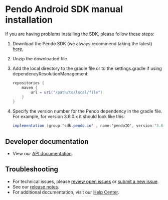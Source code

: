 # Pendo Android SDK manual installation

If you are having problems installing the SDK, please follow these steps:

1. Download the Pendo SDK (we always recommend taking the latest) <a href="https://pendo.jfrog.io/ui/native/androidx-release/manual/" target="_blank">here.</a>

2. Unzip the downloaded file.

3. Add the local directory to the gradle file or to the settings.gradle if using dependencyResolutionManagement:

    ```java
    repositories {
        maven {
            url = uri("/path/to/local/file")
        }
    } 
    ```

4. Specify the version number for the Pendo dependency in the gradle file. <br>For example, for version 3.6.0.x it should look like this: 

    ```java
    implementation (group:'sdk.pendo.io' , name:'pendoIO', version:'3.6.0.x', changing:true)
    ```

## Developer documentation

- View our [API documentation](/api-documentation/native-android-apis.md).


## Troubleshooting

- For technical issues, please [review open issues](https://github.com/pendo-io/pendo-mobile-sdk/issues) or [submit a new issue](https://github.com/pendo-io/pendo-mobile-sdk/issues).
- See our [release notes](https://developers.pendo.io/category/mobile-sdk/).
- For additional documentation, visit our [Help Center](https://support.pendo.io/hc/en-us/categories/23324531103771-Mobile-implementation).
